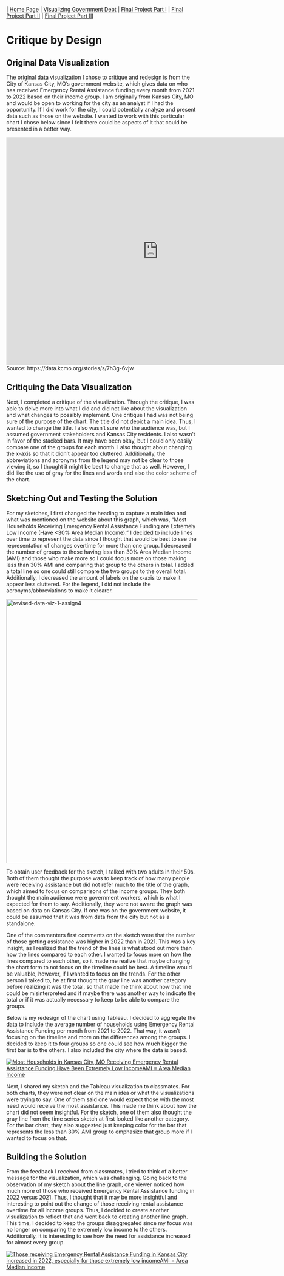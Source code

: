 | [Home Page](README.md) | [Visualizing Government Debt](visualizing-government-debt.md) | [Final Project Part I](final-project-part-one.md) | [Final Project Part II](final-project-part-two.md) | [Final Project Part III](final-project-part-three.md)

# Critique by Design

## Original Data Visualization

The original data visualization I chose to critique and redesign is from the City of Kansas City, MO’s government website, which gives data on who has received Emergency Rental Assistance funding every month from 2021 to 2022 based on their income group. I am originally from Kansas City, MO and would be open to working for the city as an analyst if I had the opportunity. If I did work for the city, I could potentially analyze and present data such as those on the website. I wanted to work with this particular chart I chose below since I felt there could be aspects of it that could be presented in a better way. 

<iframe allow="geolocation" src="https://data.kcmo.org/dataset/HHs-Receiving-ERAP-Funding-by-Income-Group/iqqj-k2f9/embed?width=800&height=600" width="800" height="600" style="border:0; padding: 0; margin: 0;"></iframe>
Source: https://data.kcmo.org/stories/s/7h3g-6vjw

## Critiquing the Data Visualization

Next, I completed a critique of the visualization. Through the critique, I was able to delve more into what I did and did not like about the visualization and what changes to possibly implement. One critique I had was not being sure of the purpose of the chart. The title did not depict a main idea. Thus, I wanted to change the title. I also wasn’t sure who the audience was, but I assumed government stakeholders and Kansas City residents. I also wasn’t in favor of the stacked bars. It may have been okay, but I could only easily compare one of the groups for each month. I also thought about changing the x-axis so that it didn’t appear too cluttered. Additionally, the abbreviations and acronyms from the legend may not be clear to those viewing it, so I thought it might be best to change that as well.  However, I did like the use of gray for the lines and words and also the color scheme of the chart.

## Sketching Out and Testing the Solution

For my sketches, I first changed the heading to capture a main idea and what was mentioned on the website about this graph, which was, “Most Households Receiving Emergency Rental Assistance Funding are Extremely Low Income (Have <30% Area Median Income).” I decided to include lines over time to represent the data since I thought that would be best to see the representation of changes overtime for more than one group. I decreased the number of groups to those having less than 30% Area Median Income (AMI) and those who make more so I could focus more on those making less than 30% AMI and comparing that group to the others in total. I added a total line so one could still compare the two groups to the overall total. Additionally, I decreased the amount of labels on the x-axis to make it appear less cluttered.  For the legend, I did not include the acronyms/abbreviations to make it clearer.

<img width="696" alt="revised-data-viz-1-assign4" src="https://user-images.githubusercontent.com/123040438/217102360-73bed610-3edf-4a1a-9abe-db9ec5dc9270.png">

To obtain user feedback for the sketch, I talked with two adults in their 50s. Both of them thought the purpose was to keep track of how many people were receiving assistance but did not refer much to the title of the graph, which aimed to focus on comparisons of the income groups. They both thought the main audience were government workers, which is what I expected for them to say. Additionally, they were not aware the graph was based on data on Kansas City. If one was on the government website, it could be assumed that it was from data from the city but not as a standalone.

One of the commenters first comments on the sketch were that the number of those getting assistance was higher in 2022 than in 2021. This was a key insight, as I realized that the trend of the lines is what stood out more than how the lines compared to each other. I wanted to focus more on how the lines compared to each other, so it made me realize that maybe changing the chart form to not focus on the timeline could be best. A timeline would be valuable, however, if I wanted to focus on the trends. For the other person I talked to, he at first thought the gray line was another category before realizing it was the total, so that made me think about how that line could be misinterpreted and if maybe there was another way to indicate the total or if it was actually necessary to keep to be able to compare the groups.

Below is my redesign of the chart using Tableau. I decided to aggregate the data to include the average number of households using Emergency Rental Assistance Funding per month from 2021 to 2022. That way, it wasn’t focusing on the timeline and more on the differences among the groups. I decided to keep it to four groups so one could see how much bigger the first bar is to the others. I also included the city where the data is based.

<div class='tableauPlaceholder' id='viz1675749560434' style='position: relative'><noscript><a href='#'><img alt='Most Households in Kansas City, MO Receiving Emergency Rental Assistance Funding Have Been Extremely Low IncomeAMI = Area Median Income ' src='https:&#47;&#47;public.tableau.com&#47;static&#47;images&#47;TS&#47;TSWD_Assign4&#47;Sheet1&#47;1_rss.png' style='border: none' /></a></noscript><object class='tableauViz'  style='display:none;'><param name='host_url' value='https%3A%2F%2Fpublic.tableau.com%2F' /> <param name='embed_code_version' value='3' /> <param name='site_root' value='' /><param name='name' value='TSWD_Assign4&#47;Sheet1' /><param name='tabs' value='no' /><param name='toolbar' value='yes' /><param name='static_image' value='https:&#47;&#47;public.tableau.com&#47;static&#47;images&#47;TS&#47;TSWD_Assign4&#47;Sheet1&#47;1.png' /> <param name='animate_transition' value='yes' /><param name='display_static_image' value='yes' /><param name='display_spinner' value='yes' /><param name='display_overlay' value='yes' /><param name='display_count' value='yes' /><param name='language' value='en-US' /><param name='filter' value='publish=yes' /></object></div>               
<script type='text/javascript'>                    
  var divElement = document.getElementById('viz1675749560434');                    
  var vizElement = divElement.getElementsByTagName('object')[0];                    
  vizElement.style.width='100%';vizElement.style.height=(divElement.offsetWidth*0.75)+'px';                    
  var scriptElement = document.createElement('script');                    
  scriptElement.src = 'https://public.tableau.com/javascripts/api/viz_v1.js';                    
  vizElement.parentNode.insertBefore(scriptElement, vizElement);                
</script>


Next, I shared my sketch and the Tableau visualization to classmates. For both charts, they were not clear on the main idea or what the visualizations were trying to say. One of them said one would expect those with the most need would receive the most assistance. This made me think about how the chart did not seem insightful. For the sketch, one of them also thought the gray line from the time series sketch at first looked like another category. For the bar chart, they also suggested just keeping color for the bar that represents the less than 30% AMI group to emphasize that group more if I wanted to focus on that.

## Building the Solution

From the feedback I received from classmates, I tried to think of a better message for the visualization, which was challenging. Going back to the observation of my sketch about the line graph, one viewer noticed how much more of those who received Emergency Rental Assistance funding in 2022 versus 2021. Thus, I thought that it may be more insightful and interesting to point out the change of those receiving rental assistance overtime for all income groups. Thus, I decided to create another visualization to reflect that and went back to creating another line graph. This time, I decided to keep the groups disaggregated since my focus was no longer on comparing the extremely low income to the others. Additionally, it is interesting to see how the need for assistance increased for almost every group.


<div class='tableauPlaceholder' id='viz1675749301806' style='position: relative'><noscript><a href='#'><img alt='Those receiving Emergency Rental Assistance Funding in Kansas City increased in 2022, especially for those extremely low incomeAMI = Area Median Income ' src='https:&#47;&#47;public.tableau.com&#47;static&#47;images&#47;TS&#47;TSWD_Assign4_2nd&#47;Sheet1&#47;1_rss.png' style='border: none' /></a></noscript><object class='tableauViz'  style='display:none;'><param name='host_url' value='https%3A%2F%2Fpublic.tableau.com%2F' /> <param name='embed_code_version' value='3' /> <param name='site_root' value='' /><param name='name' value='TSWD_Assign4_2nd&#47;Sheet1' /><param name='tabs' value='no' /><param name='toolbar' value='yes' /><param name='static_image' value='https:&#47;&#47;public.tableau.com&#47;static&#47;images&#47;TS&#47;TSWD_Assign4_2nd&#47;Sheet1&#47;1.png' /> <param name='animate_transition' value='yes' /><param name='display_static_image' value='yes' /><param name='display_spinner' value='yes' /><param name='display_overlay' value='yes' /><param name='display_count' value='yes' /><param name='language' value='en-US' /></object></div>                
<script type='text/javascript'>                    
  var divElement = document.getElementById('viz1675749301806');                    
  var vizElement = divElement.getElementsByTagName('object')[0];                    
  vizElement.style.width='100%';vizElement.style.height=(divElement.offsetWidth*0.75)+'px';                    
  var scriptElement = document.createElement('script');                    
  scriptElement.src = 'https://public.tableau.com/javascripts/api/viz_v1.js';                    
  vizElement.parentNode.insertBefore(scriptElement, vizElement);                
</script>
